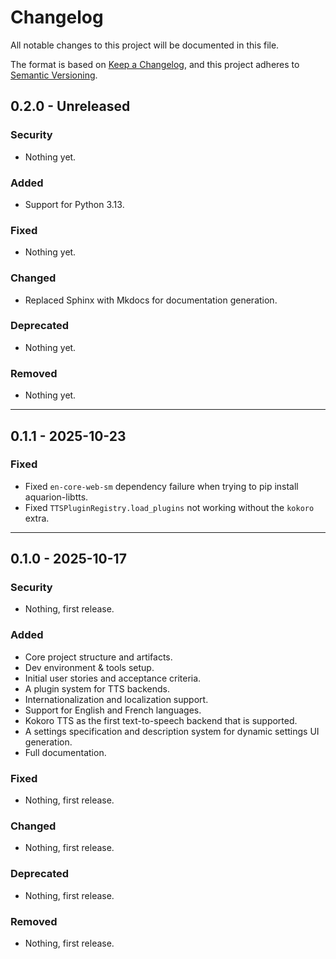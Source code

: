<!-- markdownlint-disable MD024 -->

<!--
    SPDX-FileCopyrightText: 2025-present Krys Lawrence <aquarion.5.krystopher@spamgourmet.org>
    SPDX-License-Identifier: CC-BY-SA-4.0
-->

<!--
    aquarion-libtts documentation © 2025-present by Krys Lawrence is licensed under
    Creative Commons Attribution-ShareAlike 4.0 International. To view a copy of this
    license, visit <https://creativecommons.org/licenses/by-sa/4.0/>
-->

# Changelog

All notable changes to this project will be documented in this file.

The format is based on [Keep a Changelog](https://keepachangelog.com/en/1.1.0/),
and this project adheres to [Semantic Versioning](https://semver.org/spec/v2.0.0.html).

## 0.2.0 - Unreleased

### Security

- Nothing yet.

### Added

- Support for Python 3.13.

### Fixed

- Nothing yet.

### Changed

- Replaced Sphinx with Mkdocs for documentation generation.

### Deprecated

- Nothing yet.

### Removed

- Nothing yet.

----

## 0.1.1 - 2025-10-23

### Fixed

- Fixed `en-core-web-sm` dependency failure when trying to pip install aquarion-libtts.
- Fixed `TTSPluginRegistry.load_plugins` not working without the `kokoro` extra.

----

## 0.1.0 - 2025-10-17

### Security

- Nothing, first release.

### Added

- Core project structure and artifacts.
- Dev environment & tools setup.
- Initial user stories and acceptance criteria.
- A plugin system for TTS backends.
- Internationalization and localization support.
- Support for English and French languages.
- Kokoro TTS as the first text-to-speech backend that is supported.
- A settings specification and description system for dynamic settings UI generation.
- Full documentation.

### Fixed

- Nothing, first release.

### Changed

- Nothing, first release.

### Deprecated

- Nothing, first release.

### Removed

- Nothing, first release.
